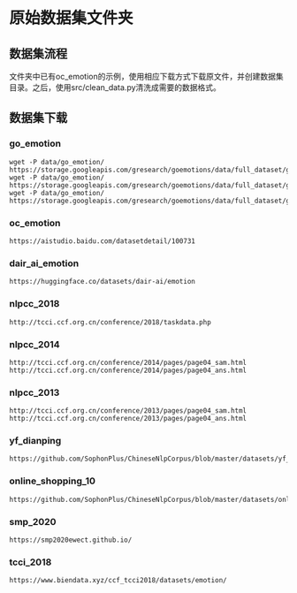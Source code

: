 # 原始数据集文件夹

## 数据集流程

文件夹中已有oc_emotion的示例，使用相应下载方式下载原文件，并创建数据集目录。之后，使用src/clean_data.py清洗成需要的数据格式。

## 数据集下载

### go_emotion

```
wget -P data/go_emotion/ https://storage.googleapis.com/gresearch/goemotions/data/full_dataset/goemotions_1.csv
wget -P data/go_emotion/ https://storage.googleapis.com/gresearch/goemotions/data/full_dataset/goemotions_2.csv
wget -P data/go_emotion/ https://storage.googleapis.com/gresearch/goemotions/data/full_dataset/goemotions_3.csv
```

### oc_emotion

```
https://aistudio.baidu.com/datasetdetail/100731
```

### dair_ai_emotion

```
https://huggingface.co/datasets/dair-ai/emotion
```

### nlpcc_2018

```
http://tcci.ccf.org.cn/conference/2018/taskdata.php
```

### nlpcc_2014

```
http://tcci.ccf.org.cn/conference/2014/pages/page04_sam.html
http://tcci.ccf.org.cn/conference/2014/pages/page04_ans.html
```

### nlpcc_2013

```
http://tcci.ccf.org.cn/conference/2013/pages/page04_sam.html
http://tcci.ccf.org.cn/conference/2013/pages/page04_ans.html
```

### yf_dianping

```
https://github.com/SophonPlus/ChineseNlpCorpus/blob/master/datasets/yf_dianping/intro.ipynb
```

### online_shopping_10

```
https://github.com/SophonPlus/ChineseNlpCorpus/blob/master/datasets/online_shopping_10_cats/intro.ipynb
```

### smp_2020
```
https://smp2020ewect.github.io/
```

### tcci_2018
```
https://www.biendata.xyz/ccf_tcci2018/datasets/emotion/
```
